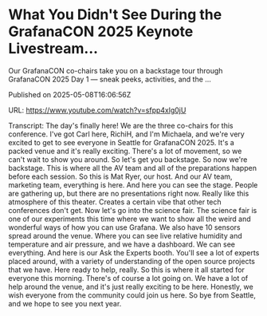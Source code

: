 # What You Didn&#39;t See During the GrafanaCON 2025 Keynote Livestream...

Our GrafanaCON co-chairs take you on a backstage tour through GrafanaCON 2025 Day 1 — sneak peeks, activities, and the ...

Published on 2025-05-08T16:06:56Z

URL: https://www.youtube.com/watch?v=sfpp4xlg0jU

Transcript: The day's finally here! We are the three co-chairs
for this conference. I've got Carl here, RichiH, and
I'm Michaela, and we're very excited to get to see everyone
in Seattle for GrafanaCON 2025. It's a packed venue and
it's really exciting. There's a lot of movement, so we
can't wait to show you around. So let's get you backstage. So now we're backstage. This is where all the AV team
and all of the preparations happen before each session. So this is Mat Ryer, our host. And our AV team, marketing
team, everything is here. And here you can see the stage. People are gathering up, but there
are no presentations right now. Really like this
atmosphere of this theater. Creates a certain vibe that
other tech conferences don't get. Now let's go into the science fair. The science fair is one of our
experiments this time where we want to show all the weird and wonderful
ways of how you can use Grafana. We also have 10 sensors
spread around the venue. Where you can see live relative
humidity and temperature and air pressure, and we have a dashboard. We can see everything. And here is our Ask the Experts booth. You'll see a lot of experts placed
around, with a variety of understanding of the open source projects that we have. Here ready to help, really. So this is where it all started
for everyone this morning. There's of course a lot going on. We have a lot of help around the venue,
and it's just really exciting to be here. Honestly, we wish everyone from
the community could join us here. So bye from Seattle, and we
hope to see you next year.

